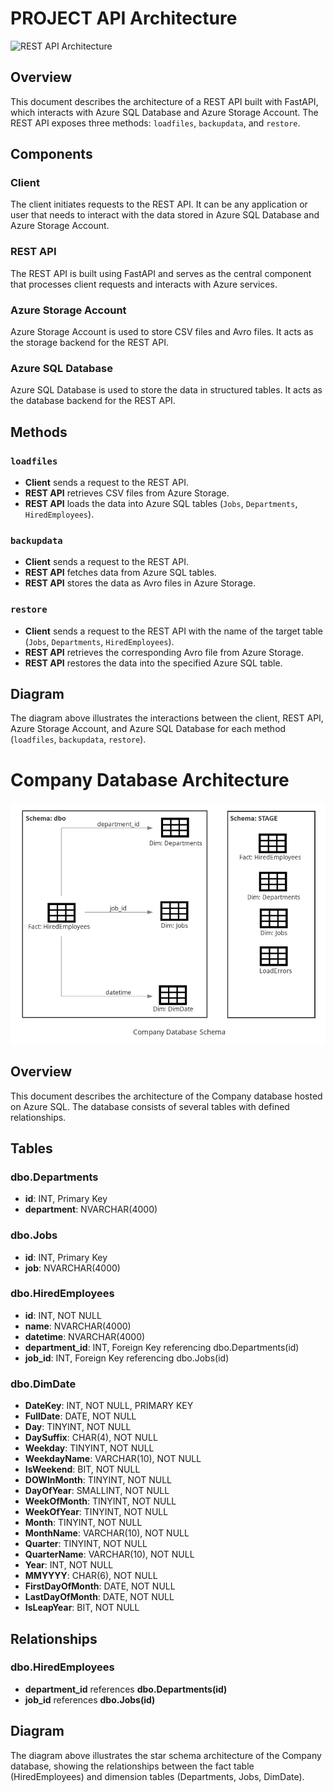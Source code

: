 
# PROJECT API Architecture

![REST API Architecture](REST_API_Architecture.png)

## Overview

This document describes the architecture of a REST API built with FastAPI, which interacts with Azure SQL Database and Azure Storage Account. The REST API exposes three methods: `loadfiles`, `backupdata`, and `restore`.

## Components

### Client
The client initiates requests to the REST API. It can be any application or user that needs to interact with the data stored in Azure SQL Database and Azure Storage Account.

### REST API
The REST API is built using FastAPI and serves as the central component that processes client requests and interacts with Azure services.

### Azure Storage Account
Azure Storage Account is used to store CSV files and Avro files. It acts as the storage backend for the REST API.

### Azure SQL Database
Azure SQL Database is used to store the data in structured tables. It acts as the database backend for the REST API.

## Methods

### `loadfiles`
- **Client** sends a request to the REST API.
- **REST API** retrieves CSV files from Azure Storage.
- **REST API** loads the data into Azure SQL tables (`Jobs`, `Departments`, `HiredEmployees`).

### `backupdata`
- **Client** sends a request to the REST API.
- **REST API** fetches data from Azure SQL tables.
- **REST API** stores the data as Avro files in Azure Storage.

### `restore`
- **Client** sends a request to the REST API with the name of the target table (`Jobs`, `Departments`, `HiredEmployees`).
- **REST API** retrieves the corresponding Avro file from Azure Storage.
- **REST API** restores the data into the specified Azure SQL table.

## Diagram

The diagram above illustrates the interactions between the client, REST API, Azure Storage Account, and Azure SQL Database for each method (`loadfiles`, `backupdata`, `restore`).

# Company Database Architecture

![Company Database Star Schema](Company_Database_Schema.png)

## Overview

This document describes the architecture of the Company database hosted on Azure SQL. The database consists of several tables with defined relationships.

## Tables

### dbo.Departments
- **id**: INT, Primary Key
- **department**: NVARCHAR(4000)

### dbo.Jobs
- **id**: INT, Primary Key
- **job**: NVARCHAR(4000)

### dbo.HiredEmployees
- **id**: INT, NOT NULL
- **name**: NVARCHAR(4000)
- **datetime**: NVARCHAR(4000)
- **department_id**: INT, Foreign Key referencing dbo.Departments(id)
- **job_id**: INT, Foreign Key referencing dbo.Jobs(id)

### dbo.DimDate
- **DateKey**: INT, NOT NULL, PRIMARY KEY
- **FullDate**: DATE, NOT NULL
- **Day**: TINYINT, NOT NULL
- **DaySuffix**: CHAR(4), NOT NULL
- **Weekday**: TINYINT, NOT NULL
- **WeekdayName**: VARCHAR(10), NOT NULL
- **IsWeekend**: BIT, NOT NULL
- **DOWInMonth**: TINYINT, NOT NULL
- **DayOfYear**: SMALLINT, NOT NULL
- **WeekOfMonth**: TINYINT, NOT NULL
- **WeekOfYear**: TINYINT, NOT NULL
- **Month**: TINYINT, NOT NULL
- **MonthName**: VARCHAR(10), NOT NULL
- **Quarter**: TINYINT, NOT NULL
- **QuarterName**: VARCHAR(10), NOT NULL
- **Year**: INT, NOT NULL
- **MMYYYY**: CHAR(6), NOT NULL
- **FirstDayOfMonth**: DATE, NOT NULL
- **LastDayOfMonth**: DATE, NOT NULL
- **IsLeapYear**: BIT, NOT NULL

## Relationships

### dbo.HiredEmployees
- **department_id** references **dbo.Departments(id)**
- **job_id** references **dbo.Jobs(id)**

## Diagram

The diagram above illustrates the star schema architecture of the Company database, showing the relationships between the fact table (HiredEmployees) and dimension tables (Departments, Jobs, DimDate).
